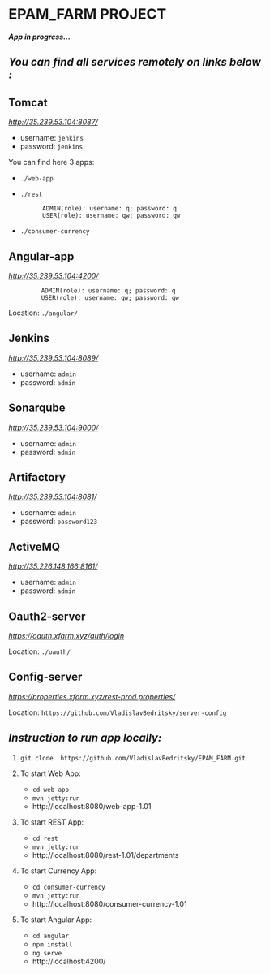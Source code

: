 # EPAM_FARM PROJECT

_**App in progress...**_


 ## _You can find all services remotely on links below :_  

 ## Tomcat 
 _http://35.239.53.104:8087/_
 * username: `jenkins`
 * password: `jenkins`

You can find here 3 apps:
 * `./web-app`
 * `./rest`
           
             ADMIN(role): username: q; password: q
             USER(role): username: qw; password: qw
 * `./consumer-currency`

## Angular-app
_http://35.239.53.104:4200/_
             
             ADMIN(role): username: q; password: q
             USER(role): username: qw; password: qw
   
 Location: `./angular/`
 
## Jenkins
_http://35.239.53.104:8089/_
* username: `admin`
* password: `admin`

## Sonarqube
_http://35.239.53.104:9000/_
* username: `admin`
* password: `admin`

## Artifactory
_http://35.239.53.104:8081/_
* username: `admin`
* password: `password123`

## ActiveMQ
_http://35.226.148.166:8161/_
* username: `admin`
* password: `admin`

## Oauth2-server
_https://oauth.xfarm.xyz/auth/login_
   
Location: `./oauth/`

## Config-server
_https://properties.xfarm.xyz/rest-prod.properties/_
   
Location: `https://github.com/VladislavBedritsky/server-config`


## _Instruction to run app locally:_
   1) `git clone  https://github.com/VladislavBedritsky/EPAM_FARM.git`
   
   2) To start Web App:
      * `cd web-app`
      * `mvn jetty:run`
      * http://localhost:8080/web-app-1.01
   
   3) To start REST App:
      * `cd rest`
      * `mvn jetty:run`
      * http://localhost:8080/rest-1.01/departments   
   
   4) To start Currency App:
      * `cd consumer-currency`
      * `mvn jetty:run`
      * http://localhost:8080/consumer-currency-1.01
   
   5) To start Angular App:
      * `cd angular`
      * `npm install`
      * `ng serve` 
      *  http://localhost:4200/  
 